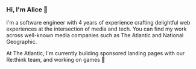 ### Hi, I'm Alice 👋

I'm a software engineer with 4 years of experience crafting delightful web experiences at the intersection of media and tech. You can find my work across well-known media companies such as The Atlantic and National Geographic.

At The Atlantic, I'm currently building sponsored landing pages with our Re:think team, and working on games 👀
